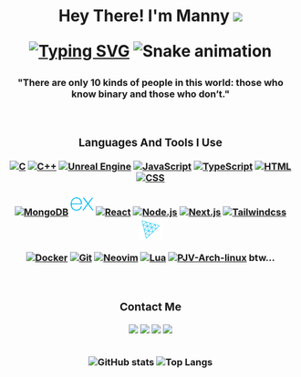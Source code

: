 <h1 align="center">Hey There! I'm Manny <img width="35" src=https://github.com/manny-unchained/manny-unchained/blob/main/resources/hi.gif></p>

[![Typing SVG](https://readme-typing-svg.herokuapp.com?font=Dracula&weight=800&size=23&pause=1000&color=800080&center=true&vCenter=true&random=false&width=435&lines=Game+Developer;Software+Developer;Lifelong+Learner)](https://git.io/typing-svg)
![Snake animation](https://github.com/manny-unchained/manny-unchained/blob/main/resources/grid-snake.svg)
<br>
<h3 align="center">"There are only 10 kinds of people in this world: those who know binary and those who don’t."</p>
<br>
<div style="display: inline_block">
  <h3 align="center"> Languages And Tools I Use</h3>
  <a href="https://www.cprogramming.com/" target="_blank" rel="noreferrer"> <img alt="C" height="40" width="40" src="https://cdn.jsdelivr.net/gh/devicons/devicon/icons/c/c-original.svg" /></a>
  <a href="https://isocpp.org/" target="_blank" rel="noreferrer"> <img alt="C++" width="40" height="40" src="https://cdn.jsdelivr.net/gh/devicons/devicon/icons/cplusplus/cplusplus-original.svg" /></a>
  <a href="https://docs.unrealengine.com/5.3/en-US" target="_blank" rel="noreferrer"> <img alt="Unreal Engine" height="40" width="40" src="https://github.com/manny-unchained/manny-unchained/blob/main/resources/unreal-engine-white.svg" /></a>
  <a href="https://developer.mozilla.org/en-US/docs/Web/JavaScript" target="_blank" rel="noreferrer"> <img alt="JavaScript" height="40" width="40" src="https://cdn.jsdelivr.net/gh/devicons/devicon@latest/icons/javascript/javascript-original.svg" /></a>
  <a href="https://www.typescriptlang.org/" target="_blank" rel="noreferrer"> <img alt="TypeScript" height="40" width="40" src="https://cdn.jsdelivr.net/gh/devicons/devicon@latest/icons/typescript/typescript-original.svg" /></a>
  <a href="https://developer.mozilla.org/en-US/docs/Web/HTML" target="_blank" rel="noreferrer"> <img alt="HTML" height="40" width="40" src="https://cdn.jsdelivr.net/gh/devicons/devicon@latest/icons/html5/html5-original.svg" /></a>
  <a href="https://developer.mozilla.org/en-US/docs/Web/CSS" target="_blank" rel="noreferrer"> <img alt="CSS" height="40" width="40" src="https://cdn.jsdelivr.net/gh/devicons/devicon@latest/icons/css3/css3-original.svg" /></a>
  
  <a href="https://www.mongodb.com/" target="_blank" rel="noreferrer"> <img alt="MongoDB" height="40" width="40" src="https://cdn.jsdelivr.net/gh/devicons/devicon@latest/icons/mongodb/mongodb-original.svg" /></a>
  <a href="https://expressjs.com/" target="_blank" rel="noreferrer"> <img alt="Express.js" height="40" width="40" src="https://github.com/MannyUnchain3d/MannyUnchain3d/blob/main/resources/express.svg" /></a>
  <a href="https://react.dev/" target="_blank" rel="noreferrer"> <img alt="React" height="40" width="40" src="https://cdn.jsdelivr.net/gh/devicons/devicon@latest/icons/react/react-original.svg" /></a>
  <a href="https://nodejs.org/" target="_blank" rel="noreferrer"> <img alt="Node.js" height="40" width="40" src="https://cdn.jsdelivr.net/gh/devicons/devicon@latest/icons/nodejs/nodejs-original.svg" /></a>
  <a href="https://nextjs.org/" target="_blank" rel="noreferrer"> <img alt="Next.js " height="40" width="40" src="https://cdn.jsdelivr.net/gh/devicons/devicon@latest/icons/nextjs/nextjs-original.svg" /></a>
  <a href="https://tailwindcss.com/" target="_blank" rel="noreferrer"> <img alt="Tailwindcss" height="40" width="40" src="https://cdn.jsdelivr.net/gh/devicons/devicon@latest/icons/tailwindcss/tailwindcss-original.svg" /></a>
  <a href="https://threejs.org/" target="_blank" rel="noreferrer"> <img alt="Three.js " height="40" width="40" src="https://github.com/MannyUnchain3d/MannyUnchain3d/blob/main/resources/threejs.svg" /></a>

  <a href="https://www.docker.com/" target="_blank" rel="noreferrer"><img alt="Docker" height="40" width="40" src="https://cdn.jsdelivr.net/gh/devicons/devicon@latest/icons/docker/docker-plain.svg" /></a>
  <a href="https://git-scm.com/" target="_blank" rel="noreferrer"><img alt="Git" height="40" width="40" src="https://cdn.jsdelivr.net/gh/devicons/devicon/icons/git/git-original.svg" /></a>
  <a href="https://neovim.io/" target="_blank" rel="noreferrer"><img alt="Neovim" height="40" width="40" src="https://cdn.jsdelivr.net/gh/devicons/devicon@latest/icons/neovim/neovim-original.svg" /></a>
  <a href="https://www.lua.org/" target="_blank" rel="noreferrer"><img alt="Lua" height="40" width="40" src="https://cdn.jsdelivr.net/gh/devicons/devicon@latest/icons/lua/lua-original.svg" /></a>
  <a href="https://archlinux.org/" target="_blank" rel="noreferrer"><img alt="PJV-Arch-linux" height="40" width="40" src="https://cdn.jsdelivr.net/gh/devicons/devicon@latest/icons/archlinux/archlinux-original.svg" /></a>
  btw...
</div>
<br>
<div style="display: inline_block">
  <h3 align="center"> Contact Me </h3>
  <a href= "https://linkedin.com/in/mannytetopata/" target="_blank"><img src="https://img.shields.io/badge/-LinkedIn-%230077B5?style=for-the-badge&logo=linkedin&logoColor=white" target="_blank"></a>
  <a href= "https://www.youtube.com/@unchain3d" target="_blank"><img src="https://img.shields.io/badge/YouTube-FF0000?style=for-the-badge&logo=youtube&logoColor=white" target="_blank"></a>
  <a href="https://www.instagram.com/manny_unchain3d" target="_blank"><img src="https://img.shields.io/badge/-Instagram-%23E4405F?style=for-the-badge&logo=instagram&logoColor=white" target="_blank"></a>
  <a href="https://www.twitter.com/MannyUnchain3d" target="_blank"><img src="https://img.shields.io/badge/Twitter-1DA1F2?style=for-the-badge&logo=twitter&logoColor=white" target="_blank"></a>
</div>
<br>

![GitHub stats](https://github-readme-stats-delta-weld-45.vercel.app/api?username=mannyunchain3d&show_icons=true&hide_title=true&theme=tokyonight)
![Top Langs](https://github-readme-stats-delta-weld-45.vercel.app/api/top-langs/?username=mannyunchain3d&layout=compact&theme=tokyonight)

